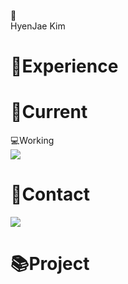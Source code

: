 👋\
HyenJae Kim
 

# 📖Experience


# 📌Current
💻Working  \
  <img src="https://img.shields.io/badge/Java-007396?style=flat&logo=OpenJDK&logoColor=white"/>
  


# 🤝Contact
 <a href="mailto:nowalex322@gmail.com@gmail.com"><img src="https://img.shields.io/badge/Gmail-EA4335?style=flat-square&logo=Gmail&logoColor=black"/></a>


# 📚Project